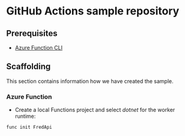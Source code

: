 # GitHub Actions sample repository

## Prerequisites

- [Azure Function CLI](https://docs.microsoft.com/en-us/azure/azure-functions/functions-run-local?tabs=linux%2Ccsharp%2Cbash&WT.mc_id=AZ-MVP-5003203#install-the-azure-functions-core-tools)

## Scaffolding

This section contains information how we have created the sample.

### Azure Function

- Create a local Functions project and select _dotnet_ for the worker runtime:

```bash
func init FredApi
```
